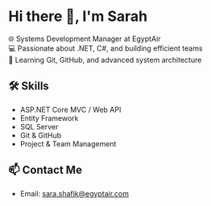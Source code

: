 # Hi there 👋, I'm Sarah  
🌐 Systems Development Manager at EgyptAir  
💻 Passionate about .NET, C#, and building efficient teams    
🎯 Learning Git, GitHub, and advanced system architecture

## 🛠 Skills
- ASP.NET Core MVC / Web API
- Entity Framework
- SQL Server
- Git & GitHub
- Project & Team Management

## 📫 Contact Me
- Email: sara.shafik@egyptair.com
